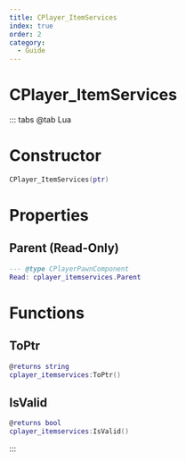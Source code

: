 ```yaml
---
title: CPlayer_ItemServices
index: true
order: 2
category:
  - Guide
---
```


# CPlayer_ItemServices

::: tabs
@tab Lua
# Constructor
```lua
CPlayer_ItemServices(ptr)
```
# Properties
## Parent (Read-Only)
```lua
--- @type CPlayerPawnComponent
Read: cplayer_itemservices.Parent
```
# Functions
## ToPtr
```lua
@returns string
cplayer_itemservices:ToPtr()
```
## IsValid
```lua
@returns bool
cplayer_itemservices:IsValid()
```

:::
